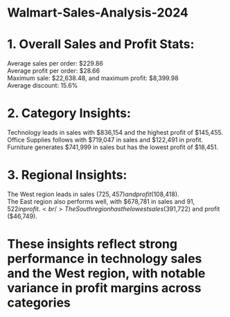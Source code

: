# Walmart-Sales-Analysis-2024


# 1. Overall Sales and Profit Stats:

Average sales per order: $229.86 <br />
Average profit per order: $28.66 <br />
Maximum sale: $22,638.48, and maximum profit: $8,399.98 <br />
Average discount: 15.6% <br />

# 2. Category Insights:
Technology leads in sales with $836,154 and the highest profit of $145,455. <br />
Office Supplies follows with $719,047 in sales and $122,491 in profit. <br />
Furniture generates $741,999 in sales but has the lowest profit of $18,451. <br />

# 3. Regional Insights:
The West region leads in sales ($725,457) and profit ($108,418). <br />
The East region also performs well, with $678,781 in sales and $91,522 in profit. <br />
The South region has the lowest sales ($391,722) and profit ($46,749). <br />

# These insights reflect strong performance in technology sales and the West region, with notable variance in profit margins across categories
